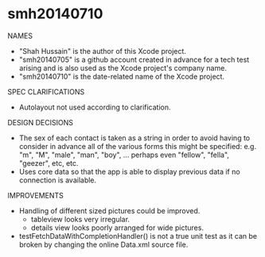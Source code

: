 smh20140710
===========

NAMES
* "Shah Hussain" is the author of this Xcode project.
* "smh20140705" is a github account created in advance for a tech test arising and is also used as the Xcode project's company name.
* "smh20140710" is the date-related name of the Xcode project.

SPEC CLARIFICATIONS
* Autolayout not used according to clarification.

DESIGN DECISIONS
* The sex of each contact is taken as a string in order to avoid having to consider in advance all of the various forms this might be specified: e.g. "m", "M", "male", "man", "boy", ... perhaps even "fellow", "fella", "geezer", etc, etc.
* Uses core data so that the app is able to display previous data if no connection is available.

IMPROVEMENTS
* Handling of different sized pictures could be improved.
  - tableview looks very irregular.
  - details view looks poorly arranged for wide pictures.
* testFetchDataWithCompletionHandler() is not a true unit test as it can be broken by changing the online Data.xml source file.